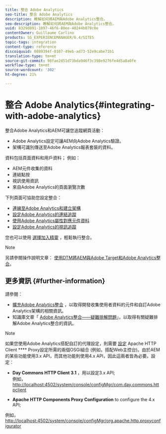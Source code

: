 ```yaml
---
title: 整合 Adobe Analytics
seo-title: 整合 Adobe Analytics
description: 瞭解如何將AEM與Adobe Analytics整合。
seo-description: 瞭解如何將AEM與Adobe Analytics整合。
uuid: 8329d891-1897-46f6-80ee-40244b079c0e
contentOwner: Guillaume Carlino
products: SG_EXPERIENCEMANAGER/6.4/SITES
topic-tags: integration
content-type: reference
discoiquuid: 0089394f-0107-49eb-ad73-52e9cabe71b1
translation-type: tm+mt
source-git-commit: 98fae2d51d73bda946f3c398e9276fe4d5a8a0fe
workflow-type: tm+mt
source-wordcount: '302'
ht-degree: 21%

---
```



# 整合 Adobe Analytics{#integrating-with-adobe-analytics}

整合Adobe Analytics和AEM可讓您追蹤網頁活動：

* Adobe Analytics設定可讓AEM向Adobe Analytics驗證。
* 架構可識別傳送至Adobe Analytics報表套裝的資料。

資料包括頁面資料和用戶資料； 例如：

* AEM元件收集的資料
* 連結點按
* 視訊使用資訊
* 來自Adobe Analytics的頁面瀏覽次數

下列頁面可協助您設定整合：

* [連線至Adobe Analytics和建立架構](/help/sites-administering/adobeanalytics-connect.md)
* [設定Adobe Analytics的連結追蹤](/help/sites-administering/adobeanalytics-link.md)
* [使用Adobe Analytics屬性對應元件資料](/help/sites-administering/adobeanalytics-mapping.md)
* [設定Adobe Analytics的視訊追蹤](/help/sites-administering/adobeanalytics-video.md)

您也可以使用 [選擇加入精靈](/help/sites-administering/opt-in.md) ，輕鬆執行整合。

>[!NOTE]
>
>另請參閱操作說明文章： [使用DTM將AEM與Adobe Target和Adobe Analytics整合](https://helpx.adobe.com/experience-manager/using/integrate-digital-marketing-solutions.html)。

## 更多資訊 {#further-information}

請參閱：

* [擴充Adobe Analytics整合](/help/sites-developing/extending-analytics.md) ，以取得開發收集使用者資料的元件和自訂Adobe Analytics架構的相關資訊。
* 知識庫文章「 [Adobe Analytics整合——疑難排解問題](https://helpx.adobe.com/experience-manager/kb/sitecatalystintegrationtroubleshooting.html)」，以取得有關疑難排解Adobe Analytics整合的資訊。

>[!NOTE]
>
>如果您使用Adobe Analytics搭配自訂的代理設定，則需要 [設定](/help/sites-deploying/configuring-osgi.md) Apache HTTP Client **** Proxy設定所需的兩個OSGi組合 (例如，搭配Web主控台)。由於AEM的某些功能使用3.x API，而其他功能則使用4.x API，因此這兩者皆為必要。設定：
>
>* **Day Commons HTTP Client 3.1** ，用以設定3.x API;\
   >  例如， [http://localhost:4502/system/console/configMgr/com.day.commons.httpclient](http://localhost:4502/system/console/configMgr/com.day.commons.httpclient)
   >
   >
* **Apache HTTP Components Proxy Configuration** to configure the 4.x API;
>
>  
例如， [http://localhost:4502/system/console/configMgr/org.apache.http.proxyconfigurator](http://localhost:4502/system/console/configMgr/org.apache.http.proxyconfigurator)

